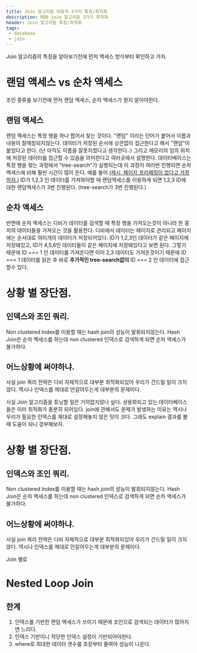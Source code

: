 ```yaml
---
title: Join 알고리즘 대표적 3가지 특징/최적화
description: RDB join 알고리즘 3가지 최적화
header: Join 알고리즘 특징/최적화
tags:
 - database
 - join
---
```


Join 알고리즘의 특징을 알아보기전에 먼저 액세스 방식부터 확인하고 가자.

# 랜덤 액세스 vs 순차 액세스
조인 종류를 보기전에 먼저 랜덤 액세스, 순차 액세스가 뭔지 알아야한다.

## 랜덤 액세스
랜덤 액세스는 특정 행을 하나 찝어서 찾는 것이다. 
"랜덤" 이라는 단어가 붙어서 이름과 내용이 잘매칭되지않는다. 데이터가 저장된 순서에 상관없이 접근한다고 해서 "랜덤"이 붙었다고 한다. (난 아직도 이름을 잘못지었다고 생각한다..) 그리고 메모리의 임의 위치에 저장된 데이터를 접근할 수 있음을 의미한다고 여러곳에서 설명한다.
데이터베이스는 특정 행을 찾는 과정에서 "tree-search"가 실행되는데 이 과정이 여러번 진행되면 순차 액세스에 비해 훨씬 시간이 많이 든다. 예를 들어 <U>(캐시, 페이지 프리페칭이 없다고 가정하자.)</U> ID가 1,2,3 인 데이터를 가져와야할 때 랜덤액세스를 이용하게 되면 1,2,3 ID에 대한 랜덤엑세스가 3번 진행된다. (tree-search가 3번 진행된다.)

## 순차 액세스
반면에 순차 액세스는 디비가 데이터를 검색할 때 특정 행을 가져오는것이 아니라 한 뭉치의 데이터들을 가져오는 것을 활용한다. 디비에서 데이터는 페이지로 관리되고 페이지에는 순서대로 여러개의 데이터가 저장되어있다. ID가 1,2,3인 데이터가 같은 페이지에 저장돼있고, ID가 4,5,6인 데이터들이 같은 페이지에 저장돼있다고 보면 된다. 그렇기 때문에 ID === 1 인 데이터를 가져온다면 이미 2,3 데이터도 가져온것이기 때문에 ID === 1 데이터를 읽은 후 바로 **추가적인 tree-search없이** ID === 2 인 데이터에 접근할수 있다.



# 상황 별 장단점.

## 인덱스와 조인 쿼리.

Non clustered Index를 이용할 때는 hash join의 성능이 발휘되지않는다. 
Hash Join은 순차 액세스를 하는데 non clustered 인덱스로 검색하게 되면 순차 액세스가 불가하다.

## 어느상황에 써야하냐.

사실 join 쿼리 전략은 디비 자체적으로 대부분 최적화되있어 우리가 건드릴 일이 크지 않다.
역시나 인덱스를 제대로 안갈어두는게 대부분의 문제이다.



사실 Join 알고리즘을 튜닝할 일은 거의없지않나 싶다. 상용화되고 있는 데이터베이스들은 이미 최적화가 충분히 되어있다. join에 관해서도 문제가 발생하는 이유는 역시나 우리가 필요한 인덱스를 제대로 설정해놓지 않은 탓이 크다. 그래도 explain 결과를 볼때 도움이 되니 겅부해보자.


# 상황 별 장단점.

## 인덱스와 조인 쿼리.

Non clustered Index를 이용할 때는 hash join의 성능이 발휘되지않는다. 
Hash Join은 순차 액세스를 하는데 non clustered 인덱스로 검색하게 되면 순차 액세스가 불가하다.

## 어느상황에 써야하냐.

사실 join 쿼리 전략은 디비 자체적으로 대부분 최적화되있어 우리가 건드릴 일이 크지 않다.
역시나 인덱스를 제대로 안갈어두는게 대부분의 문제이다.

Join 별로 

# Nested Loop Join

## 한계
1. 인덱스를 기반한 랜덤 액세스가 쓰이기 때문에 조인으로 검색되는 데이터가 많아지면 느리다.
2. 인덱스 기반이니 적당한 인덱스 설정이 기반되어야한다.
3. where로 최대한 데이터 갯수를 초장부터 줄여야 성능이 나온다.
